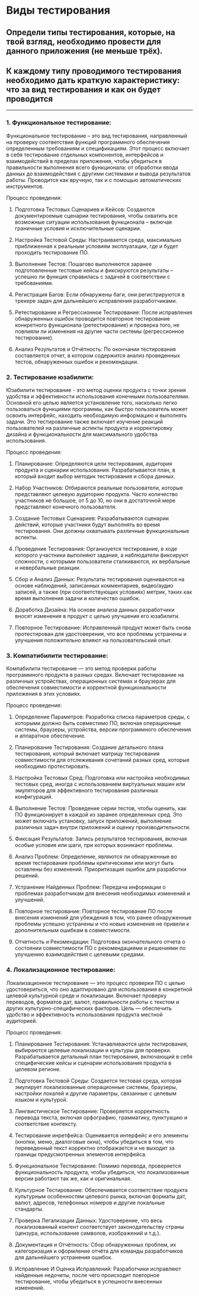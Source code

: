 # Виды тестирования
## Определи типы тестирования, которые, на твой взгляд, необходимо провести для данного приложения (не меньше трёх). 

## К каждому типу проводимого тестирования необходимо дать краткую характеристику: что за вид тестирования и как он будет проводится
***

### 1. Функциональное тестирование:  
Функциональное тестирование – это вид тестирования, направленный на проверку соответствия функций программного обеспечения определенным требованиям и спецификациям. Этот процесс включает в себя тестирование отдельных компонентов, интерфейсов и взаимодействий в пределах приложения, чтобы убедиться в правильности выполнения всего функционала: от обработки ввода данных до взаимодействия с другими системами и вывода результатов работы. Проводится как вручную, так и с помощью автоматических инструментов.  

Процесс проведения: 
1. Подготовка Тестовых Сценариев и Кейсов: Создаются документироемые сценарии тестирования, чтобы охватить все возможные ситуации использования функционала – включая граничные условия и исключительные сценарии.  

2. Настройка Тестовой Среды: Настраивается среда, максимально приближенная к реальным условиям эксплуатации, где и будет проходить тестирование ПО.  

3. Выполнение Тестов: Пошагово выполняются заранее подготовленные тестовые кейсы и фиксируются результаты – успешно ли функция справилась с задачей в соответствии с требованиями.  

4. Регистрация Багов: Если обнаружены баги, они регистрируются в трекере задач для дальнейшего исправления разработчиками.  

5. Ретестирование и Регрессионное Тестирование: После исправления обнаруженных ошибок проводится повторное тестирование конкретного функционала (ретестирование) и проверка того, не повлияли ли изменения на другие части системы (регрессионное тестирование).  

6. Анализ Результатов и Отчётность: По окончании тестирования составляется отчет, в котором содержится анализ проведенных тестов, обнаруженных ошибок и рекомендации.  

### 2. Тестирование юзабилити:  
Юзабилити тестирование - это метод оценки продукта с точки зрения удобства и эффективности использования конечными пользователями. Основной его целью является установление того, насколько легко пользоваться функциями программы, как быстро пользователь может освоить интерфейс, находить необходимую информацию и выполнять задачи. Это тестирование также включает изучение реакций пользователей на различные аспекты продукта и корректировку дизайна и функциональности для максимального удобства использования.  

Процесс проведения:  
1. Планирование: Определяются цели тестирования, аудитория продукта и сценарии использования. Разрабатывается план, в который входит выбор методик тестирования и сбора данных.  

2. Набор Участников: Отбираются реальные пользователи, которые представляют целевую аудиторию продукта. Часто количество участников не большое, от 5 до 10, но они в достаточной мере представляют конечного пользователя.  

3. Создание Тестовых Сценариев: Разрабатываются сценарии действий, которые участники будут выполнять во время тестирования. Они должны охватывать различные функциональные аспекты.  

4. Проведение Тестирования: Организуется тестирование, в ходе которого участники выполняют задания, а наблюдатели фиксируют сложности, с которыми пользователи сталкиваются, их вербальные и невербальные реакции.  

5. Сбор и Анализ Данных: Результаты тестирования оцениваются на основе наблюдений, записанных комментариев, видео/аудио записей, а также (при соответствующих условиях) метрик, таких как время выполнения задачи и количество ошибок.  

6. Доработка Дизайна: На основе анализа данных разработчики вносят изменения в продукт с целью улучшения его юзабилити.  

7. Повторное Тестирование: Исправленный продукт может быть снова протестирован для удостоверения, что все проблемы устранены и улучшения положительно влияют на пользовательский опыт.  

### 3. Компатибилити тестирование:  
Компабилити тестирование — это метод проверки работы программного продукта в разных средах. Включает тестирование на различных устройствах, операционных системах и браузерах для обеспечения совместимости и корректной функциональности приложения в этих условиях.  

Процесс проведения:  
1. Определение Параметров: Разработка списка параметров среды, с которыми должно быть совместимо ПО, включая операционные системы, браузеры, устройства, версии программного обеспечения и аппаратное обеспечение.  

2. Планирование Тестирования: Создание детального плана тестирования, который включает матрицу тестирования совместимости для отслеживания сочетаний разных сред, которые необходимо протестировать.  

3. Настройка Тестовых Сред: Подготовка или настройка необходимых тестовых сред, иногда с использованием виртуальных машин или эмуляторов для эффективного тестирования различных конфигураций.  

4. Выполнение Тестов: Проведение серии тестов, чтобы оценить, как ПО функционирует в каждой из заранее определенных сред. Это может включать установку, запуск приложений, выполнение различных задач внутри приложений и оценку производительности.  

5. Фиксация Результатов: Запись результатов тестирования, включая особые условия или шаги, при которых возникают проблемы.  

6. Анализ Проблем: Определение, являются ли обнаруженные во время тестирования проблемы критическими или могут быть оставлены без изменений. Приоритизация ошибок для разработки решений.  

7. Устранение Найденных Проблем: Передача информации о проблемах разработчикам для внесения необходимых изменений и улучшений.  

8. Повторное тестирование: Повторное тестирование ПО после внесения изменений для убеждения в том, что ранее обнаруженные проблемы успешно устранены и что новые изменения не привели к дополнительным ошибкам в совместимости.  

9. Отчетность и Рекомендации: Подготовка окончательного отчета о состоянии совместимости ПО с рекомендациями и решениями по улучшению взаимодействия с целевыми средами.  

### 4. Локализационное тестирование:  
Локализационное тестирование — это процесс проверки ПО с целью удостовериться, что оно адаптировано для использования в конкретной целевой культурной среде и локализации. Включает проверку переводов, форматов дат, валют, правильности работы с текстом и других культурно-специфических факторов. Цель — обеспечить удобство и эффективность использования продукта местной аудиторией.  

Процесс проведения:  
1. Планирование Тестирования: Устанавливаются цели тестирования, выбираются целевые локализации и культуры для проверки. Разрабатывается детальный план тестирования, включающий в себя специфические кейсы и сценарии использования продукта в целевом регионе.  

2. Подготовка Тестовой Среды: Создается тестовая среда, которая эмулирует локализованные операционные системы, браузеры, настройки локалей и другие параметры, связанные с целевым языком и культурой.  

3. Лингвистическое Тестирование: Проверяется корректность перевода текста, включая орфографию, грамматику, пунктуацию и соответствие контексту.  

4. Тестирование инретфейса: Оценивается интерфейс и его элементы (кнопки, меню, диалоговые окна), чтобы убедиться в том, что переведенный текст корректно отображается и не выходит за границы предусмотренных элементов интерфейса.  

5. Функциональное Тестирование: Помимо перевода, проверяется функциональность продукта, чтобы убедиться, что локализованные версии работают так же, как и оригинальная.  

6. Культурное Тестирование: Обеспечивается соответствие продукта культурным особенностям целевого рынка, включая форматы дат, валют, адресов, телефонных номеров и другие локальные стандарты.  

7. Проверка Легализации Данных: Удостоверение, что весь локализованный контент соответствует законодательству страны (цензура, использование символов, изображений и т.д.).  

8. Документация и Отчётность: Сбор обнаруженных проблем, их категоризация и оформление отчёта для команды разработчиков для дальнейшего устранения ошибок.  

9. Исправление И Оценка Исправлений: Разработчики исправляют найденные недочеты, после чего происходит повторное тестирование, чтобы убедиться в успешности внесенных изменений.  
